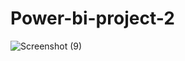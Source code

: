 # Power-bi-project-2
![Screenshot (9)](https://github.com/SOORAJ-DSML/Power-bi-project-2/assets/133573084/b5dadbca-7fb3-43eb-83b0-44065342b70e)
